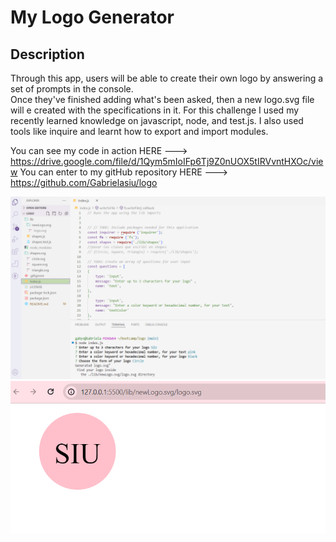 # My Logo Generator

## Description
Through this app, users will be able to create their own logo by answering
a set of prompts in the console.  
Once they've finished adding what's been asked, then a new logo.svg file will e created 
with the specifications in it. 
For this challenge I used my recently learned knowledge on javascript, 
node, and test.js. I also used tools like inquire and learnt how to export and import modules.

You can see my code in action HERE ---> https://drive.google.com/file/d/1Qym5mIoIFp6Tj9Z0nUOX5tIRVvntHXOc/view
You can enter to my gitHub repository HERE ---> https://github.com/Gabrielasiu/logo

![Prompts](image.png)
![Created logo](image-1.png)